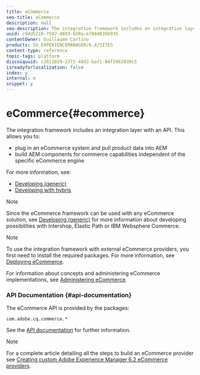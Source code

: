 ```yaml
---
title: eCommerce
seo-title: eCommerce
description: null
seo-description: The integration framework includes an integration layer with an API
uuid: c94d5210-7592-4893-b59a-e788d8356935
contentOwner: Guillaume Carlino
products: SG_EXPERIENCEMANAGER/6.4/SITES
content-type: reference
topic-tags: platform
discoiquuid: c2611029-2372-48d2-baf1-84f2962039c5
isreadyforlocalization: false
index: y
internal: n
snippet: y
---
```


# eCommerce{#ecommerce}

The integration framework includes an integration layer with an API. This allows you to:

* plug in an eCommerce system and pull product data into AEM
* build AEM components for commerce capabilities independent of the specific eCommerce engine

For more information, see:

* [Developing (generic)](../../developing/using/generic.md)
* [Developing with hybris](../../developing/using/hybris.md)

>[!NOTE]
>
>Since the eCommerce framework can be used with any eCommerce solution, see [Developing (generic)](../../developing/using/generic.md) for more information about developing possibilities with Intershop, Elastic Path or IBM Websphere Commerce.

>[!NOTE]
>
>To use the integration framework with external eCommerce providers, you first need to install the required packages. For more information, see [Deploying eCommerce](../../deploying/using/ecommerce.md).
>
>For information about concepts and administering eCommerce implementations, see [Administering eCommerce](../../administering/using/ecommerce.md).

### API Documentation {#api-documentation}

The eCommerce API is provided by the packages:

`com.adobe.cq.commerce.*`

See the [API documentation](/developing/using/reference-materials/javadoc/index) for further information.

>[!NOTE]
>
>For a complete article detailing all the steps to build an eCommerce provider see [Creating custom Adobe Experience Manager 6.2 eCommerce providers](/content/help/en/experience-manager/using/ecommerce62).

